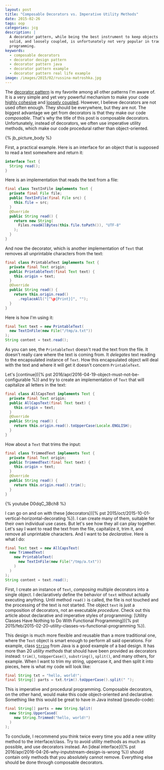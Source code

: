 ```yaml
---
layout: post
title: "Composable Decorators vs. Imperative Utility Methods"
date: 2015-02-26
tags: oop
categories: jcg
description: |
  A decorator pattern, while being the best instrument to keep objects highly cohesive,
  solid, and loosely coupled, is unfortunately not very popular in traditional Java
  programming.
keywords:
  - composable decorators
  - decorator design pattern
  - decorator pattern java
  - decorator pattern example
  - decorator pattern real life example
image: /images/2015/02/russina-matroshka.jpg
---
```


The [decorator pattern](https://en.wikipedia.org/wiki/Decorator_pattern)
is my favorite among all other patterns I'm aware of. It is a very simple
and yet very powerful mechanism to make your code
[highly cohesive](https://en.wikipedia.org/wiki/Cohesion_%28computer_science%29) and
[loosely coupled](https://en.wikipedia.org/wiki/Coupling_%28computer_programming%29).
However, I believe decorators are not used often enough. They should
be everywhere, but they are not. The biggest advantage we get from decorators
is that they make our code _composable_. That's why the title of this
post is composable decorators. Unfortunately, instead of decorators, we often use imperative
utility methods, which make our code procedural rather than object-oriented.

<!--more-->

{% jb_picture_body %}

First, a practical example. Here is an interface for an object that is
supposed to read a text somewhere and return it:

```java
interface Text {
  String read();
}
```

Here is an implementation that reads the text from a file:

```java
final class TextInFile implements Text {
  private final File file;
  public TextInFile(final File src) {
    this.file = src;
  }
  @Override
  public String read() {
    return new String(
      Files.readAllBytes(this.file.toPath()), "UTF-8"
    );
  }
}
```

And now the decorator, which is another implementation of `Text` that
removes all unprintable characters from the text:

```java
final class PrintableText implements Text {
  private final Text origin;
  public PrintableText(final Text text) {
    this.origin = text;
  }
  @Override
  public String read() {
    return this.origin.read()
      .replaceAll("[^\p{Print}]", "");
  }
}
```

Here is how I'm using it:

```java
final Text text = new PrintableText(
  new TextInFile(new File("/tmp/a.txt"))
);
String content = text.read();
```

As you can see, the `PrintableText` doesn't read the text from the file. It doesn't
really care where the text is coming from. It _delegates_ text reading to
the encapsulated instance of `Text`. How this encapsulated object will
deal with the text and where it will get it doesn't concern `PrintableText`.

Let's [continue]({% pst 2016/apr/2016-04-19-object-must-not-be-configurable %})
and try to create an implementation of `Text`
that will capitalize all letters in the text:

```java
final class AllCapsText implements Text {
  private final Text origin;
  public AllCapsText(final Text text) {
    this.origin = text;
  }
  @Override
  public String read() {
    return this.origin.read().toUpperCase(Locale.ENGLISH);
  }
}
```

How about a `Text` that trims the input:

```java
final class TrimmedText implements Text {
  private final Text origin;
  public TrimmedText(final Text text) {
    this.origin = text;
  }
  @Override
  public String read() {
    return this.origin.read().trim();
  }
}
```

{% youtube D0dqC_3Bch8 %}

I can go on and on with these
[decorators]({% pst 2015/oct/2015-10-01-vertical-horizontal-decorating %}).
I can create many of them,
suitable for their own individual use cases. But let's see how they all
can play together. Let's say I want to read the text from the file,
capitalize it, trim it, and remove all unprintable characters. And I want
to be _declarative_. Here is what I do:

```java
final Text text = new AllCapsText(
  new TrimmedText(
    new PrintableText(
      new TextInFile(new File("/tmp/a.txt"))
    )
  )
);
String content = text.read();
```

First, I create an instance of `Text`, _composing_ multiple decorators into
a single object. I declaratively define the behavior of `text` without
actually executing anything. Until method `read()` is called, the file is not touched
and the processing of the text is not started. The object `text` is just
a composition of decorators, not an executable _procedure_. Check out this
article about declarative and imperative styles of programming:
[Utility Classes Have Nothing to Do With Functional Programming]({% pst 2015/feb/2015-02-20-utility-classes-vs-functional-programming %}).

This design is much more flexible and reusable than a more traditional one,
where the `Text` object is smart enough to perform all said operations. For
example, class [`String`](http://docs.oracle.com/javase/7/docs/api/java/lang/String.html)
from Java is a good example of a bad design. It has
more than 20 _utility methods_ that should have been provided as decorators instead: `trim()`, `toUpperCase()`, `substring()`, `split()`, and many others, for example.
When I want to trim my string, uppercase it, and then split it into pieces,
here is what my code will look like:

```java
final String txt = "hello, world!";
final String[] parts = txt.trim().toUpperCase().split(" ");
```

This is imperative and procedural programming. Composable decorators,
on the other hand, would make this code object-oriented and declarative. Something
like this would be great to have in Java instead (pseudo-code):

```java
final String[] parts = new String.Split(
  new String.UpperCased(
    new String.Trimmed("hello, world!")
  )
);
```

To conclude, I recommend you think twice every time you add
a new utility method to the interface/class. Try to avoid utility methods as much
as possible, and use decorators instead. An
[ideal interface]({% pst 2016/apr/2016-04-26-why-inputstream-design-is-wrong %}) should contain
only methods that you absolutely cannot remove. Everything else should be
done through composable decorators.
